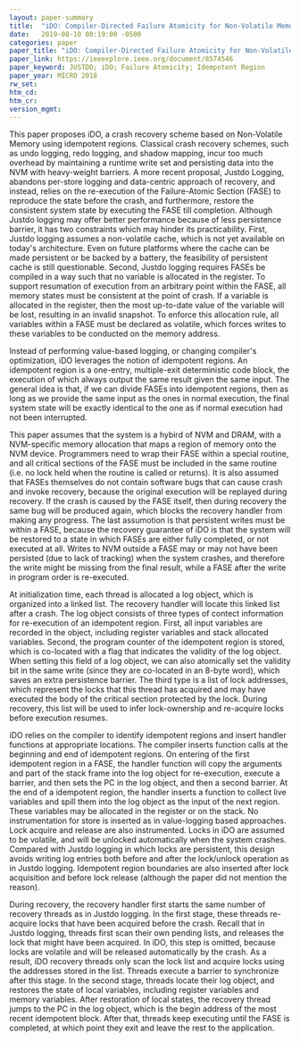 ```yaml
---
layout: paper-summary
title:  "iDO: Compiler-Directed Failure Atomicity for Non-Volatile Memory"
date:   2019-08-10 00:19:00 -0500
categories: paper
paper_title: "iDO: Compiler-Directed Failure Atomicity for Non-Volatile Memory"
paper_link: https://ieeexplore.ieee.org/document/8574546
paper_keyword: JUSTDO; iDO; Failure Atomicity; Idempotent Region
paper_year: MICRO 2018
rw_set: 
htm_cd: 
htm_cr: 
version_mgmt: 
---
```


This paper proposes iDO, a crash recovery scheme based on Non-Volatile Memory using idempotent regions. Classical crash
recovery schemes, such as undo logging, redo logging, and shadow mapping, incur too much overhead by maintaining a runtime
write set and persisting data into the NVM with heavy-weight barriers. A more recent proposal, Justdo Logging, abandons 
per-store logging and data-centric approach of recovery, and instead, relies on the re-execution of the Failure-Atomic
Section (FASE) to reproduce the state before the crash, and furthermore, restore the consistent system state by executing
the FASE till completion. Although Justdo logging may offer better performance because of less persistence barrier, it 
has two constraints which may hinder its practicability. First, Justdo logging assumes a non-volatile cache, which is not 
yet available on today's architecture. Even on future platforms where the cache can be made persistent or be backed 
by a battery, the feasibility of persistent cache is still questionable. Second, Justdo logging requires FASEs be compiled
in a way such that no variable is allocated in the register. To support resumation of execution from an arbitrary point
within the FASE, all memory states must be consistent at the point of crash. If a variable is allocated in the register,
then the most up-to-date value of the variable will be lost, resulting in an invalid snapshot. To enforce this allocation
rule, all variables within a FASE must be declared as volatile, which forces writes to these variables to be conducted 
on the memory address. 

Instead of performing value-based logging, or changing compiler's optimization, iDO leverages the notion of idempotent 
regions. An idempotent region is a one-entry, multiple-exit deterministic code block, the execution of which always 
output the same result given the same input. The general idea is that, if we can divide FASEs into idempotent regions,
then as long as we provide the same input as the ones in normal execution, the final system state will be exactly identical
to the one as if normal execution had not been interrupted. 

This paper assumes that the system is a hybird of NVM and DRAM, with a NVM-specific memory allocation that maps a 
region of memory onto the NVM device. Programmers need to wrap their FASE within a special routine, and all critical
sections of the FASE must be included in the same routine (i.e. no lock held when the routine is called or returns).
It is also assumed that FASEs themselves do not contain software bugs that can cause crash and invoke recovery, because 
the original execution will be replayed during recovery. If the crash is caused by the FASE itself, then during recovery
the same bug will be produced again, which blocks the recovery handler from making any progress.
The last assumotion is that persistent writes must be within a FASE, because the recovery guarantee of iDO is that
the system will be restored to a state in which FASEs are either fully completed, or not executed at all. Writes 
to NVM outside a FASE may or may not have been persisted (due to lack of tracking) when the system crashes, and therefore 
the write might be missing from the final result, while a FASE after the write in program order is re-executed.

At initialization time, each thread is allocated a log object, which is organized into a linked list. The recovery 
handler will locate this linked list after a crash. The log object consists of three types of contect information for re-execution 
of an idempotent region. First, all input variables are recorded in the object, including register variables and stack
allocated variables. Second, the program counter of the idempotent region is stored, which is co-located with a flag that
indicates the validity of the log object. When setting this field of a log object, we can also atomically set the validity
bit in the same write (since they are co-located in an 8-byte word), which saves an extra persistence barrier. The third 
type is a list of lock addresses, which represent the locks that this thread has acquired and may have executed the body of the 
critical section protected by the lock. During recovery, this list will be used to infer lock-ownership and re-acquire locks
before execution resumes.

iDO relies on the compiler to identify idempotent regions and insert handler functions at appropriate locations. The compiler 
inserts function calls at the beginning and end of idempotent regions. On entering of the first idempotent region in a FASE, the handler 
function will copy the arguments and part of the stack frame into the log object for re-execution, execute a barrier, and 
then sets the PC in the log object, and then a second barrier. At the end of a idempotent region, the handler inserts a function
to collect live variables and spill them into the log object as the input of the next region. These variables may be allocated
in the register or on the stack. No instrumentation for store is inserted as in value-logging based approaches.
Lock acquire and release are also instrumented. Locks in iDO are assumed to be volatile, and will be unlocked automatically
when the system crashes. Compared with Justdo logging in which locks are persistent, this design avoids writing log entries
both before and after the lock/unlock operation as in Justdo logging. Idempotent region boundaries are also inserted after lock
acquisition and before lock release (although the paper did not mention the reason).

During recovery, the recovery handler first starts the same number of recovery threads as in Justdo logging. In the first
stage, these threads re-acquire locks that have been acquired before the crash. Recall that in Justdo logging, threads first
scan their own pending lists, and releases the lock that might have been acquired. In iDO, this step is omitted, because 
locks are volatile and will be released automatically by the crash. As a result, iDO recovery threads only scan the lock 
list and acquire locks using the addresses stored in the list. Threads execute a barrier to synchronize after this stage.
In the second stage, threads locate their log object, and restores the state of local variables, including register variables
and memory variables. After restoration of local states, the recovery thread jumps to the PC in the log object, which is the 
begin address of the most recent idempotent block. After that, threads keep executing until the FASE is completed, at which point
they exit and leave the rest to the application.